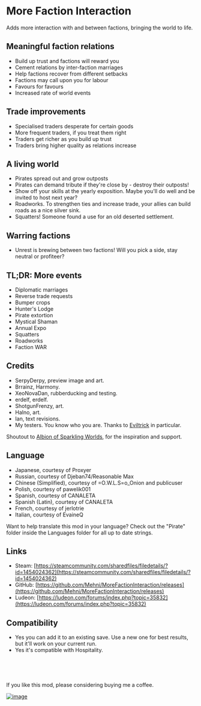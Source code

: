 # More Faction Interaction

Adds more interaction with and between factions, bringing the world to life.

## Meaningful faction relations

- Build up trust and factions will reward you
- Cement relations by inter-faction marriages
- Help factions recover from different setbacks
- Factions may call upon you for labour
- Favours for favours
- Increased rate of world events

## Trade improvements

- Specialised traders desperate for certain goods
- More frequent traders, if you treat them right
- Traders get richer as you build up trust
- Traders bring higher quality as relations increase

## A living world

- Pirates spread out and grow outposts
- Pirates can demand tribute if they're close by - destroy their outposts!
- Show off your skills at the yearly exposition. Maybe you'll do well and be invited to host next year?
- Roadworks. To strengthen ties and increase trade, your allies can build roads as a nice silver sink.
- Squatters! Someone found a use for an old deserted settlement.

## Warring factions

- Unrest is brewing between two factions! Will you pick a side, stay neutral or profiteer?

## TL;DR: More events

- Diplomatic marriages
- Reverse trade requests
- Bumper crops
- Hunter's Lodge
- Pirate extortion
- Mystical Shaman
- Annual Expo
- Squatters
- Roadworks
- Faction WAR

## Credits

- SerpyDerpy, preview image and art.
- Brrainz, Harmony.
- XeoNovaDan, rubberducking and testing.
- erdelf, erdelf.
- ShotgunFrenzy, art.
- Halno, art.
- Ian, text revisions.
- My testers. You know who you are. Thanks to [Eviltrick](https://twitch.tv/Eviltrick) in particular.

Shoutout to [Albion of Sparkling Worlds](https://steamcommunity.com/sharedfiles/filedetails/?id=1123043922), for the inspiration and support.

## Language

- Japanese, courtesy of Proxyer
- Russian, courtesy of Djeban74/Reasonable Max
- Chinese (Simplified), courtesy of =O.W.L.S=o_Onion and publicuser
- Polish, courtesy of pawelik001
- Spanish, courtesy of CANALETA
- Spanish (Latin), courtesy of CANALETA
- French, courtesy of jerlotrie
- Italian, courtesy of EvaineQ

Want to help translate this mod in your language? Check out the "Pirate" folder inside the Languages folder for all up to date strings.

## Links

- Steam: [https://steamcommunity.com/sharedfiles/filedetails/?id=1454024362](https://steamcommunity.com/sharedfiles/filedetails/?id=1454024362)
- GitHub: [https://github.com/Mehni/MoreFactionInteraction/releases](https://github.com/Mehni/MoreFactionInteraction/releases)
- Ludeon: [https://ludeon.com/forums/index.php?topic=35832](https://ludeon.com/forums/index.php?topic=35832)

## Compatibility

- Yes you can add it to an existing save. Use a new one for best results, but it'll work on your current run.
- Yes it's compatible with Hospitality.

&nbsp;

&nbsp;

If you like this mod, please considering buying me a coffee.

[![image](https://i.imgur.com/QGcents.png)](https://ko-fi.com/mehnicreates)
